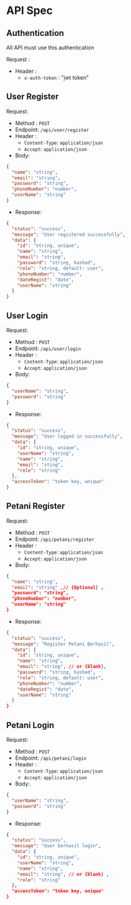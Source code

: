 # API Spec

## Authentication

All API must use this authentication

Request :

- Header :
  - `x-auth-token` : "jwt token"

## User Register

Request:

- Method : `POST`
- Endpoint: `/api/user/register`
- Header :
  - `Content-Type`: `application/json`
  - `Accept`: `application/json`
- Body:

```json
{
  "name": "string",
  "email": "string",
  "password": "string",
  "phoneNumber": "number",
  "userName": "string"
}
```

- Response:

```json
{
  "status": "success",
  "message": "User registered successfully",
  "data": {
    "id": "string, unique",
    "name": "string",
    "email": "string",
    "password": "string, hashed",
    "role": "string, default: user",
    "phoneNumber": "number",
    "dateRegist": "date",
    "userName": "string"
  }
}
```

## User Login

Request:

- Method : `POST`
- Endpoint: `/api/user/login`
- Header :
  - `Content-Type`: `application/json`
  - `Accept`: `application/json`
- Body:

```json
{
  "userName": "string",
  "password": "string"
}
```

- Response:

```json
{
  "status": "success",
  "message": "User logged in successfully",
  "data": {
    "id": "string, unique",
    "userName": "string",
    "name": "string",
    "email": "sting",
    "role": "string"
  },
  "accessToken": "token key, unique"
}
```
## Petani Register

Request:

- Method : `POST`
- Endpoint: `/api/petani/register`
- Header :
  - `Content-Type`: `application/json`
  - `Accept`: `application/json`
- Body:

```json
{
  "name": "string",
  "email": "string" ,// {Optional} ,
  "password": "string",
  "phoneNumber": "number",
  "userName": "string"
}
```

- Response:

```json
{
  "status": "success",
  "message": "Register Petani Berhasil",
  "data": {
    "id": "string, unique",
    "name": "string",
    "email": "string", // or {blank},
    "password": "string, hashed",
    "role": "string, default: user",
    "phoneNumber": "number",
    "dateRegist": "date",
    "userName": "string"
  }
}
```

## Petani Login

Request:

- Method : `POST`
- Endpoint: `/api/petani/login`
- Header :
  - `Content-Type`: `application/json`
  - `Accept`: `application/json`
- Body:

```json
{
  "userName": "string",
  "password": "string"
}
```

- Response:

```json
{
  "status": "success",
  "message": "User berhasil login",
  "data": {
    "id": "string, unique",
    "userName": "string",
    "name": "string",
    "email": "string", // or {blank} ,
    "role": "string"
  },
  "accessToken": "token key, unique"
}
```
